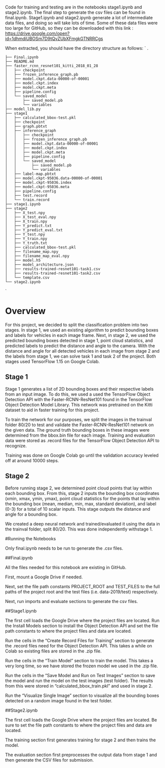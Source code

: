 Code for training and testing are in the notebooks stage1.ipynb and stage2.ipynb. The final step to generate the csv files can be found in final.ipynb. Stage1.ipynb and stage2.ipynb generate a lot of intermediate data files, and doing so will take lots of time. Some of these data files were too large for GitHub, so they can be downloaded with this link : https://drive.google.com/open?id=1dhmdiUBOSm7D9tQvZUbXFmgkGTNRRCgs

When extracted, you should have the directory structure as follows:
`
    .
    
    ├── Final.ipynb
    ├── README.md
    ├── faster_rcnn_resnet101_kitti_2018_01_28
    │   ├── checkpoint
    │   ├── frozen_inference_graph.pb
    │   ├── model.ckpt.data-00000-of-00001
    │   ├── model.ckpt.index
    │   ├── model.ckpt.meta
    │   ├── pipeline.config
    │   └── saved_model
    │       ├── saved_model.pb
    │       └── variables
    ├── model_lib.py
    ├── stage1
    │   ├── calculated_bbox-test.pkl
    │   ├── checkpoint
    │   ├── graph.pbtxt
    │   ├── inference_graph
    │   │   ├── checkpoint
    │   │   ├── frozen_inference_graph.pb
    │   │   ├── model.ckpt.data-00000-of-00001
    │   │   ├── model.ckpt.index
    │   │   ├── model.ckpt.meta
    │   │   ├── pipeline.config
    │   │   └── saved_model
    │   │       ├── saved_model.pb
    │   │       └── variables
    │   ├── label-map.pbtxt
    │   ├── model.ckpt-95036.data-00000-of-00001
    │   ├── model.ckpt-95036.index
    │   ├── model.ckpt-95036.meta
    │   ├── pipeline.config
    │   ├── test.record
    │   └── train.record
    ├── stage1.ipynb
    ├── stage2
    │   ├── X_test.npy
    │   ├── X_test_eval.npy
    │   ├── X_train.npy
    │   ├── Y_predict.txt
    │   ├── Y_predict_eval.txt
    │   ├── Y_test.npy
    │   ├── Y_train.npy
    │   ├── Y_truth.txt
    │   ├── calculated_bbox-test.pkl
    │   ├── filename_map.npy
    │   ├── filename_map_eval.npy
    │   ├── model.h5
    │   ├── model_architecture.json
    │   ├── results-trained-resnet101-task1.csv
    │   ├── results-trained-resnet101-task2.csv
    │   └── template.csv
    └── stage2.ipynb
`
# Overview

For this project, we decided to split the classification problem into two stages. In stage 1, we used an existing algorithm to predict bounding boxes and labels for vehicles in each image frame. Next, in stage 2, we used the predicted bounding boxes detected in stage 1, point cloud statistics, and predicted labels to predict the distance and angle to the camera. With the distance and angle for all detected vehicles in each image from stage 2 and the labels from stage 1, we can solve task 1 and task 2 of the project. Both stages used TensorFlow 1.15 on Google Colab. 

## Stage 1

Stage 1 generates a list of 2D bounding boxes and their respective labels from an input image. To do this, we used a used the TensorFlow Object Detection API with the Faster-RCNN-ResNet101 found in the TensorFlow Object Detection Model Library. This network was pretrained on the Kitti dataset to aid in faster training for this project. 

To train the network for our purposes, we split the images in the trainval folder 80/20 to test and validate the Faster-RCNN-ResNet101 network on the given data. The ground truth bounding boxes in these images were determined from the bbox.bin file for each image. Training and evaluation data were stored as .record files for the TensorFlow Object Detection API to recognize. 

Training was done on Google Colab go until the validation accuracy leveled off at around 10000 steps.


## Stage 2

Before running stage 2, we determined point cloud points that lay within each bounding box. From this, stage 2 inputs the bounding box coordinates (xmin, xmax, ymin, ymax), point cloud statistics for the points that lay within the bounding box (mean, median, min, max, standard deviation), and label (0-3) for a total of 10 scalar inputs. This stage outputs the distance and angle for a bounding box. 

We created a deep neural network and trained/evaluated it using the data in the trainval folder, split 80/20. This was done independently withstage 1. 

#Running the Notebooks

Only final.ipynb needs to be run to generate the .csv files.

##Final.ipynb

All the files needed for this notebook are existing in GitHub.  

First, mount a Google Drive if needed. 

Next, set the file path constants PROJECT_ROOT and TEST_FILES to the full paths of the project root and the test files (i.e. data-2019/test) respectively. 

Next, run imports and evaluate sections to generate the csv files. 

##Stage1.ipynb

The first cell loads the Google Drive where the project files are located. Run the Install Models section to install the Object Detection API and set the file path constants to where the project files and data are located. 

Run the cells in the “Create Record Files for Training” section to generate the .record files need for the Object Detection API. This takes a while on Colab so existing files are stored in the .zip file.

Run the cells in the “Train Model” section to train the model. This takes a very long time, so we have stored the frozen model we used in the .zip file. 

Run the cells in the “Save Model and Run on Test Images” section to save the model and run the model on the test images (test folder). The results from this were stored in “calculated_bbox_train.pkl” and used in stage 2. 

Run the “Visualize Single Image” section to visualize all the bounding boxes detected on a random image found in the test folder. 

##Stage2.ipynb

The first cell loads the Google Drive where the project files are located. Be sure to set the file path constants to where the project files and data are located. 

The training section first generates training for stage 2 and then trains the model. 

The evaluation section first preprocesses the output data from stage 1 and then generate the CSV files for submission. 
